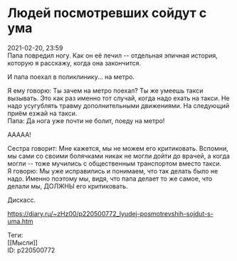 Людей посмотревших сойдут с ума
================================

   
 2021-02-20, 23:59   
  Папа повредил ногу. Как он её лечил -- отдельная эпичная история, которую я расскажу, когда она закончится.   
   
 И папа поехал в поликлинику... на метро.   
   
 Я ему говорю: Ты зачем на метро поехал? Ты же умеешь такси вызывать. Это как раз именно тот случай, когда надо ехать на такси. Не надо усугублять травму дополнительными движениями. На следующий приём езжай на такси.   
 Папа: Да нога уже почти не болит, поеду на метро!   
   
 ААААА!   
   
 Сестра говорит: Мне кажется, мы не можем его критиковать. Вспомни, мы сами со своими болячками никак не могли дойти до врачей, а когда могли -- тоже мучились с общественным транспортом вместо такси.   
 Я говорю: Мы уже исправились и понимаем, что так делать было не надо. Именно поэтому мы, видя, что папа делает то же самое, что делали мы, ДОЛЖНЫ его критиковать.   
   
 Дискасс.   
    
 <https://diary.ru/~zHz00/p220500772_lyudej-posmotrevshih-sojdut-s-uma.htm>   
   
 Теги:   
 [[Мысли]]   
 ID: p220500772